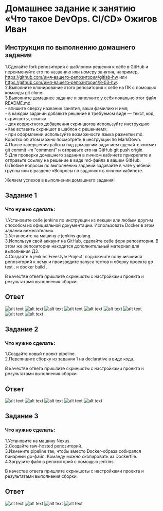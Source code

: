 # Домашнее задание к занятию «Что такое DevOps. СI/СD» Ожигов Иван
## Инструкция по выполнению домашнего задания

 1.Сделайте fork репозитория c шаблоном решения к себе в GitHub и переименуйте его по названию или номеру занятия, например, https://github.com/имя-вашего-репозитория/gitlab-hw или https://github.com/имя-вашего-репозитория/8-03-hw.  
 2.Выполните клонирование этого репозитория к себе на ПК с помощью команды git clone.  
 3.Выполните домашнее задание и заполните у себя локально этот файл README.md:  
    - впишите сверху название занятия, ваши фамилию и имя;  
    - в каждом задании добавьте решение в требуемом виде — текст, код, скриншоты, ссылка.  
    - для корректного добавления скриншотов используйте инструкцию «Как вставить скриншот в шаблон с решением»;  
    - при оформлении используйте возможности языка разметки md. Коротко об этом можно посмотреть в инструкции по MarkDown.  
 4.После завершения работы над домашним заданием сделайте коммит git commit -m "comment" и отправьте его на GitHub git push origin.  
 5.Для проверки домашнего задания в личном кабинете прикрепите и отправьте ссылку на решение в виде md-файла в вашем GitHub.  
 6.Любые вопросы по выполнению заданий задавайте в чате учебной группы или в разделе «Вопросы по заданию» в личном кабинете.  

 Желаем успехов в выполнении домашнего задания!
 
## Задание 1

### Что нужно сделать:

 1.Установите себе jenkins по инструкции из лекции или любым другим способом из официальной документации. Использовать Docker в этом задании нежелательно.  
 2.Установите на машину с jenkins golang.  
 3.Используя свой аккаунт на GitHub, сделайте себе форк репозитория. В этом же репозитории находится дополнительный материал для выполнения ДЗ.  
 4.Создайте в jenkins Freestyle Project, подключите получившийся репозиторий к нему и произведите запуск тестов и сборку проекта go test . и docker build ..

 В качестве ответа пришлите скриншоты с настройками проекта и результатами выполнения сборки.

## Ответ
![alt text](https://github.com/IvanOzhigov/08-02-hw/blob/sckrin/1-1.png)
![alt text](https://github.com/IvanOzhigov/08-02-hw/blob/sckrin/1-2.png)
![alt text](https://github.com/IvanOzhigov/08-02-hw/blob/sckrin/1-3.png)
![alt text](https://github.com/IvanOzhigov/08-02-hw/blob/sckrin/1-4.png)
![alt text](https://github.com/IvanOzhigov/08-02-hw/blob/sckrin/1-5.png)
![alt text](https://github.com/IvanOzhigov/08-02-hw/blob/sckrin/1-6.png)
![alt text](https://github.com/IvanOzhigov/08-02-hw/blob/sckrin/1-7.png)
![alt text](https://github.com/IvanOzhigov/08-02-hw/blob/sckrin/1-8.png)
![alt text](https://github.com/IvanOzhigov/08-02-hw/blob/sckrin/1-9.png)

## Задание 2

### Что нужно сделать:

 1.Создайте новый проект pipeline.  
 2.Перепишите сборку из задания 1 на declarative в виде кода.

 В качестве ответа пришлите скриншоты с настройками проекта и результатами выполнения сборки.

## Ответ
![alt text](https://github.com/IvanOzhigov/08-02-hw/blob/sckrin/2-1.png)
![alt text](https://github.com/IvanOzhigov/08-02-hw/blob/sckrin/2-2.png)
![alt text](https://github.com/IvanOzhigov/08-02-hw/blob/sckrin/2-3.png)
![alt text](https://github.com/IvanOzhigov/08-02-hw/blob/sckrin/2-4.png)
![alt text](https://github.com/IvanOzhigov/08-02-hw/blob/sckrin/2--5.png)

## Задание 3

### Что нужно сделать:

 1.Установите на машину Nexus.  
 2.Создайте raw-hosted репозиторий.  
 3.Измените pipeline так, чтобы вместо Docker-образа собирался бинарный go-файл. Команду можно скопировать из Dockerfile.  
 4.Загрузите файл в репозиторий с помощью jenkins.

 В качестве ответа пришлите скриншоты с настройками проекта и результатами выполнения сборки.

## Ответ
![alt text](https://github.com/IvanOzhigov/08-02-hw/blob/sckrin/3-1.png)
![alt text](https://github.com/IvanOzhigov/08-02-hw/blob/sckrin/3-2.png)
![alt text](https://github.com/IvanOzhigov/08-02-hw/blob/sckrin/3-3.png)
![alt text](https://github.com/IvanOzhigov/08-02-hw/blob/sckrin/3-4.png)
